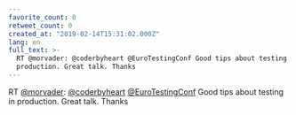 ```yaml
---
favorite_count: 0
retweet_count: 0
created_at: "2019-02-14T15:31:02.000Z"
lang: en
full_text: >-
  RT @morvader: @coderbyheart @EuroTestingConf Good tips about testing in
  production. Great talk. Thanks
---
```


RT [@morvader](https://twitter.com/morvader):
[@coderbyheart](https://twitter.com/coderbyheart)
[@EuroTestingConf](https://twitter.com/EuroTestingConf) Good tips about testing
in production. Great talk. Thanks
